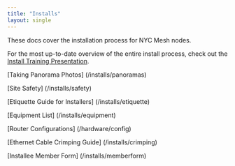 ```yaml
---
title: "Installs"
layout: single
---
```


These docs cover the installation process for NYC Mesh nodes. 

For the most up-to-date overview of the entire install process, check out the [Install Training Presentation](https://docs.google.com/presentation/d/1Y0bafeH7h9SuAOrUSC_WHOnA7q-rLGTD0OOOmZLBETg/edit?usp=sharing).

[Taking Panorama Photos] (/installs/panoramas)

[Site Safety] (/installs/safety)

[Etiquette Guide for Installers] (/installs/etiquette)

[Equipment List] (/installs/equipment)

[Router Configurations] (/hardware/config)

[Ethernet Cable Crimping Guide] (/installs/crimping)

[Installee Member Form] (/installs/memberform)
